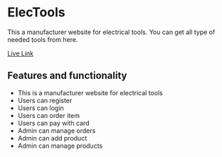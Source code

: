 # ElecTools
This a manufacturer website for electrical tools. You can get all type of needed tools from here.

[Live Link](https://electools-45162.web.app)

## Features and functionality

* This is a manufacturer website for electrical tools
* Users can register
* Users can login
* Users can order item
* Users can pay with card
* Admin can manage orders
* Admin can add product
* Admin can manage products